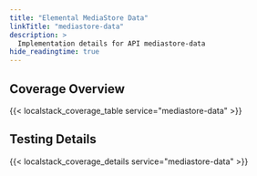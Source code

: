 ```yaml
---
title: "Elemental MediaStore Data"
linkTitle: "mediastore-data"
description: >
  Implementation details for API mediastore-data
hide_readingtime: true
---
```


## Coverage Overview
{{< localstack_coverage_table service="mediastore-data" >}}

## Testing Details
{{< localstack_coverage_details service="mediastore-data" >}}
